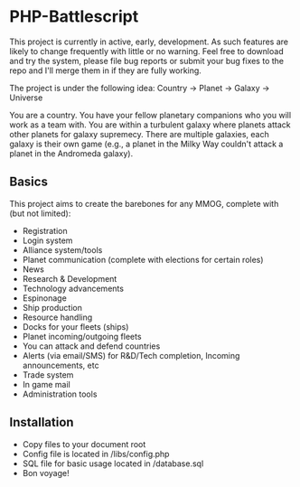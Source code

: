 PHP-Battlescript
================

This project is currently in active, early, development. As such features are likely to change frequently with little or no warning. Feel free to download and try the system, please file bug reports or submit your bug fixes to the repo and I'll merge them in if they are fully working.

The project is under the following idea: Country -> Planet -> Galaxy -> Universe

You are a country. You have your fellow planetary companions who you will work as a team with. You are within a turbulent galaxy where planets attack other planets for galaxy supremecy. There are multiple galaxies, each galaxy is their own game (e.g., a planet in the Milky Way couldn't attack a planet in the Andromeda galaxy).

Basics
------

This project aims to create the barebones for any MMOG, complete with (but not limited):

* Registration
* Login system
* Alliance system/tools
* Planet communication (complete with elections for certain roles)
* News
* Research & Development
* Technology advancements
* Espinonage
* Ship production
* Resource handling
* Docks for your fleets (ships)
* Planet incoming/outgoing fleets
* You can attack and defend countries
* Alerts (via email/SMS) for R&D/Tech completion, Incoming announcements, etc
* Trade system
* In game mail
* Administration tools

Installation
------------

* Copy files to your document root
* Config file is located in /libs/config.php
* SQL file for basic usage located in /database.sql
* Bon voyage!